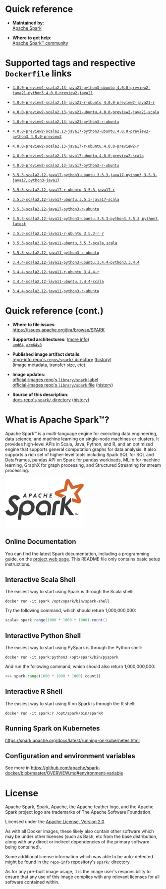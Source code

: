 <!--

********************************************************************************

WARNING:

    DO NOT EDIT "spark/README.md"

    IT IS AUTO-GENERATED

    (from the other files in "spark/" combined with a set of templates)

********************************************************************************

-->

# Quick reference

-	**Maintained by**:  
	[Apache Spark](https://spark.apache.org/committers.html)

-	**Where to get help**:  
	[Apache Spark™ community](https://spark.apache.org/community.html)

# Supported tags and respective `Dockerfile` links

-	[`4.0.0-preview2-scala2.13-java21-python3-ubuntu`, `4.0.0-preview2-java21-python3`, `4.0.0-preview2-java21`](https://github.com/apache/spark-docker/blob/059a2817e53ac7c0c408196f9eb91397a99ec84e/4.0.0-preview2/scala2.13-java21-python3-ubuntu/Dockerfile)

-	[`4.0.0-preview2-scala2.13-java21-r-ubuntu`, `4.0.0-preview2-java21-r`](https://github.com/apache/spark-docker/blob/059a2817e53ac7c0c408196f9eb91397a99ec84e/4.0.0-preview2/scala2.13-java21-r-ubuntu/Dockerfile)

-	[`4.0.0-preview2-scala2.13-java21-ubuntu`, `4.0.0-preview2-java21-scala`](https://github.com/apache/spark-docker/blob/059a2817e53ac7c0c408196f9eb91397a99ec84e/4.0.0-preview2/scala2.13-java21-ubuntu/Dockerfile)

-	[`4.0.0-preview2-scala2.13-java21-python3-r-ubuntu`](https://github.com/apache/spark-docker/blob/059a2817e53ac7c0c408196f9eb91397a99ec84e/4.0.0-preview2/scala2.13-java21-python3-r-ubuntu/Dockerfile)

-	[`4.0.0-preview2-scala2.13-java17-python3-ubuntu`, `4.0.0-preview2-python3`, `4.0.0-preview2`](https://github.com/apache/spark-docker/blob/059a2817e53ac7c0c408196f9eb91397a99ec84e/4.0.0-preview2/scala2.13-java17-python3-ubuntu/Dockerfile)

-	[`4.0.0-preview2-scala2.13-java17-r-ubuntu`, `4.0.0-preview2-r`](https://github.com/apache/spark-docker/blob/059a2817e53ac7c0c408196f9eb91397a99ec84e/4.0.0-preview2/scala2.13-java17-r-ubuntu/Dockerfile)

-	[`4.0.0-preview2-scala2.13-java17-ubuntu`, `4.0.0-preview2-scala`](https://github.com/apache/spark-docker/blob/059a2817e53ac7c0c408196f9eb91397a99ec84e/4.0.0-preview2/scala2.13-java17-ubuntu/Dockerfile)

-	[`4.0.0-preview2-scala2.13-java17-python3-r-ubuntu`](https://github.com/apache/spark-docker/blob/059a2817e53ac7c0c408196f9eb91397a99ec84e/4.0.0-preview2/scala2.13-java17-python3-r-ubuntu/Dockerfile)

-	[`3.5.3-scala2.12-java17-python3-ubuntu`, `3.5.3-java17-python3`, `3.5.3-java17`, `python3-java17`](https://github.com/apache/spark-docker/blob/cf333e1f7403fa68c7b359cff77b7949ec0990b3/3.5.3/scala2.12-java17-python3-ubuntu/Dockerfile)

-	[`3.5.3-scala2.12-java17-r-ubuntu`, `3.5.3-java17-r`](https://github.com/apache/spark-docker/blob/cf333e1f7403fa68c7b359cff77b7949ec0990b3/3.5.3/scala2.12-java17-r-ubuntu/Dockerfile)

-	[`3.5.3-scala2.12-java17-ubuntu`, `3.5.3-java17-scala`](https://github.com/apache/spark-docker/blob/cf333e1f7403fa68c7b359cff77b7949ec0990b3/3.5.3/scala2.12-java17-ubuntu/Dockerfile)

-	[`3.5.3-scala2.12-java17-python3-r-ubuntu`](https://github.com/apache/spark-docker/blob/cf333e1f7403fa68c7b359cff77b7949ec0990b3/3.5.3/scala2.12-java17-python3-r-ubuntu/Dockerfile)

-	[`3.5.3-scala2.12-java11-python3-ubuntu`, `3.5.3-python3`, `3.5.3`, `python3`, `latest`](https://github.com/apache/spark-docker/blob/cf333e1f7403fa68c7b359cff77b7949ec0990b3/3.5.3/scala2.12-java11-python3-ubuntu/Dockerfile)

-	[`3.5.3-scala2.12-java11-r-ubuntu`, `3.5.3-r`, `r`](https://github.com/apache/spark-docker/blob/cf333e1f7403fa68c7b359cff77b7949ec0990b3/3.5.3/scala2.12-java11-r-ubuntu/Dockerfile)

-	[`3.5.3-scala2.12-java11-ubuntu`, `3.5.3-scala`, `scala`](https://github.com/apache/spark-docker/blob/cf333e1f7403fa68c7b359cff77b7949ec0990b3/3.5.3/scala2.12-java11-ubuntu/Dockerfile)

-	[`3.5.3-scala2.12-java11-python3-r-ubuntu`](https://github.com/apache/spark-docker/blob/cf333e1f7403fa68c7b359cff77b7949ec0990b3/3.5.3/scala2.12-java11-python3-r-ubuntu/Dockerfile)

-	[`3.4.4-scala2.12-java11-python3-ubuntu`, `3.4.4-python3`, `3.4.4`](https://github.com/apache/spark-docker/blob/18c599ec44230c48fc982eb52d6cdf069883a57d/3.4.4/scala2.12-java11-python3-ubuntu/Dockerfile)

-	[`3.4.4-scala2.12-java11-r-ubuntu`, `3.4.4-r`](https://github.com/apache/spark-docker/blob/18c599ec44230c48fc982eb52d6cdf069883a57d/3.4.4/scala2.12-java11-r-ubuntu/Dockerfile)

-	[`3.4.4-scala2.12-java11-ubuntu`, `3.4.4-scala`](https://github.com/apache/spark-docker/blob/18c599ec44230c48fc982eb52d6cdf069883a57d/3.4.4/scala2.12-java11-ubuntu/Dockerfile)

-	[`3.4.4-scala2.12-java11-python3-r-ubuntu`](https://github.com/apache/spark-docker/blob/18c599ec44230c48fc982eb52d6cdf069883a57d/3.4.4/scala2.12-java11-python3-r-ubuntu/Dockerfile)

# Quick reference (cont.)

-	**Where to file issues**:  
	https://issues.apache.org/jira/browse/SPARK

-	**Supported architectures**: ([more info](https://github.com/docker-library/official-images#architectures-other-than-amd64))  
	[`amd64`](https://hub.docker.com/r/amd64/spark/), [`arm64v8`](https://hub.docker.com/r/arm64v8/spark/)

-	**Published image artifact details**:  
	[repo-info repo's `repos/spark/` directory](https://github.com/docker-library/repo-info/blob/master/repos/spark) ([history](https://github.com/docker-library/repo-info/commits/master/repos/spark))  
	(image metadata, transfer size, etc)

-	**Image updates**:  
	[official-images repo's `library/spark` label](https://github.com/docker-library/official-images/issues?q=label%3Alibrary%2Fspark)  
	[official-images repo's `library/spark` file](https://github.com/docker-library/official-images/blob/master/library/spark) ([history](https://github.com/docker-library/official-images/commits/master/library/spark))

-	**Source of this description**:  
	[docs repo's `spark/` directory](https://github.com/docker-library/docs/tree/master/spark) ([history](https://github.com/docker-library/docs/commits/master/spark))

# What is Apache Spark™?

Apache Spark™ is a multi-language engine for executing data engineering, data science, and machine learning on single-node machines or clusters. It provides high-level APIs in Scala, Java, Python, and R, and an optimized engine that supports general computation graphs for data analysis. It also supports a rich set of higher-level tools including Spark SQL for SQL and DataFrames, pandas API on Spark for pandas workloads, MLlib for machine learning, GraphX for graph processing, and Structured Streaming for stream processing.

![logo](https://raw.githubusercontent.com/docker-library/docs/a16cd1ae80c04193c029a686d3006c95edb81594/spark/logo.png)

## Online Documentation

You can find the latest Spark documentation, including a programming guide, on the [project web page](https://spark.apache.org/documentation.html). This README file only contains basic setup instructions.

## Interactive Scala Shell

The easiest way to start using Spark is through the Scala shell:

```console
docker run -it spark /opt/spark/bin/spark-shell
```

Try the following command, which should return 1,000,000,000:

```scala
scala> spark.range(1000 * 1000 * 1000).count()
```

## Interactive Python Shell

The easiest way to start using PySpark is through the Python shell:

```console
docker run -it spark:python3 /opt/spark/bin/pyspark
```

And run the following command, which should also return 1,000,000,000:

```python
>>> spark.range(1000 * 1000 * 1000).count()
```

## Interactive R Shell

The easiest way to start using R on Spark is through the R shell:

```console
docker run -it spark:r /opt/spark/bin/sparkR
```

## Running Spark on Kubernetes

https://spark.apache.org/docs/latest/running-on-kubernetes.html

## Configuration and environment variables

See more in https://github.com/apache/spark-docker/blob/master/OVERVIEW.md#environment-variable

# License

Apache Spark, Spark, Apache, the Apache feather logo, and the Apache Spark project logo are trademarks of The Apache Software Foundation.

Licensed under the [Apache License, Version 2.0](https://www.apache.org/licenses/LICENSE-2.0).

As with all Docker images, these likely also contain other software which may be under other licenses (such as Bash, etc from the base distribution, along with any direct or indirect dependencies of the primary software being contained).

Some additional license information which was able to be auto-detected might be found in [the `repo-info` repository's `spark/` directory](https://github.com/docker-library/repo-info/tree/master/repos/spark).

As for any pre-built image usage, it is the image user's responsibility to ensure that any use of this image complies with any relevant licenses for all software contained within.
